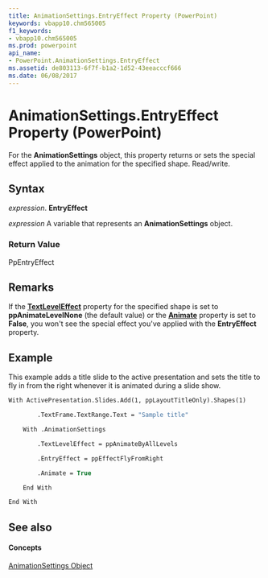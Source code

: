 ```yaml
---
title: AnimationSettings.EntryEffect Property (PowerPoint)
keywords: vbapp10.chm565005
f1_keywords:
- vbapp10.chm565005
ms.prod: powerpoint
api_name:
- PowerPoint.AnimationSettings.EntryEffect
ms.assetid: de803113-6f7f-b1a2-1d52-43eeacccf666
ms.date: 06/08/2017
---
```



# AnimationSettings.EntryEffect Property (PowerPoint)

For the  **AnimationSettings** object, this property returns or sets the special effect applied to the animation for the specified shape. Read/write.


## Syntax

 _expression_. **EntryEffect**

 _expression_ A variable that represents an **AnimationSettings** object.


### Return Value

PpEntryEffect


## Remarks

If the  **[TextLevelEffect](animationsettings-textleveleffect-property-powerpoint.md)** property for the specified shape is set to **ppAnimateLevelNone** (the default value) or the **[Animate](animationsettings-animate-property-powerpoint.md)** property is set to **False**, you won't see the special effect you've applied with the **EntryEffect** property.


## Example

This example adds a title slide to the active presentation and sets the title to fly in from the right whenever it is animated during a slide show.


```vb
With ActivePresentation.Slides.Add(1, ppLayoutTitleOnly).Shapes(1)

        .TextFrame.TextRange.Text = "Sample title"

    With .AnimationSettings

        .TextLevelEffect = ppAnimateByAllLevels

        .EntryEffect = ppEffectFlyFromRight

        .Animate = True

    End With

End With
```


## See also


#### Concepts


[AnimationSettings Object](animationsettings-object-powerpoint.md)

